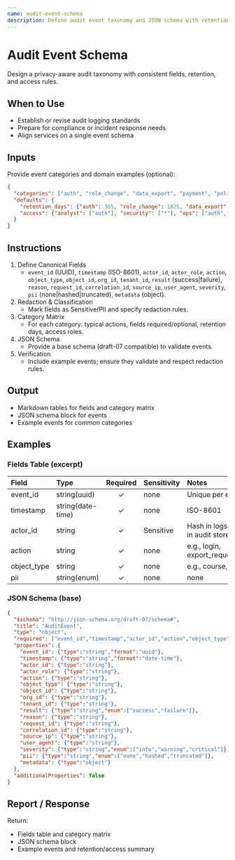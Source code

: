 ```yaml
---
name: audit-event-schema
description: Define audit event taxonomy and JSON schema with retention and access controls. Use to standardize security/compliance logging across the platform.
---
```


# Audit Event Schema

Design a privacy-aware audit taxonomy with consistent fields, retention, and access rules.

## When to Use

- Establish or revise audit logging standards
- Prepare for compliance or incident response needs
- Align services on a single event schema

## Inputs

Provide event categories and domain examples (optional):

```json
{
  "categories": ["auth", "role_change", "data_export", "payment", "policy_change"],
  "defaults": {
    "retention_days": {"auth": 365, "role_change": 1825, "data_export": 1825, "payment": 2555, "policy_change": 1825},
    "access": {"analyst": ["auth"], "security": ["*"], "ops": ["auth","payment"], "compliance": ["*"]}
  }
}
```

## Instructions

1. Define Canonical Fields
   - `event_id` (UUID), `timestamp` (ISO-8601), `actor_id`, `actor_role`, `action`, `object_type`, `object_id`, `org_id`, `tenant_id`, `result` (success|failure), `reason`, `request_id`, `correlation_id`, `source_ip`, `user_agent`, `severity`, `pii` (none|hashed|truncated), `metadata` (object).
2. Redaction & Classification
   - Mark fields as Sensitive/PII and specify redaction rules.
3. Category Matrix
   - For each category: typical actions, fields required/optional, retention days, access roles.
4. JSON Schema
   - Provide a base schema (draft-07 compatible) to validate events.
5. Verification
   - Include example events; ensure they validate and respect redaction rules.

## Output

- Markdown tables for fields and category matrix
- JSON schema block for events
- Example events for common categories

## Examples

### Fields Table (excerpt)

| Field | Type | Required | Sensitivity | Notes |
| :--- | :--- | :---: | :--- | :--- |
| event_id | string(uuid) | ✓ | none | Unique per event |
| timestamp | string(date-time) | ✓ | none | ISO-8601 |
| actor_id | string | ✓ | Sensitive | Hash in logs, full in audit store |
| action | string | ✓ | none | e.g., login, export_requested |
| object_type | string | ✓ | none | e.g., course, user |
| pii | string(enum) | ✓ | none | none|hashed|truncated |

### JSON Schema (base)

```json
{
  "$schema": "http://json-schema.org/draft-07/schema#",
  "title": "AuditEvent",
  "type": "object",
  "required": ["event_id","timestamp","actor_id","action","object_type","pii"],
  "properties": {
    "event_id": {"type":"string","format":"uuid"},
    "timestamp": {"type":"string","format":"date-time"},
    "actor_id": {"type":"string"},
    "actor_role": {"type":"string"},
    "action": {"type":"string"},
    "object_type": {"type":"string"},
    "object_id": {"type":"string"},
    "org_id": {"type":"string"},
    "tenant_id": {"type":"string"},
    "result": {"type":"string","enum":["success","failure"]},
    "reason": {"type":"string"},
    "request_id": {"type":"string"},
    "correlation_id": {"type":"string"},
    "source_ip": {"type":"string"},
    "user_agent": {"type":"string"},
    "severity": {"type":"string","enum":["info","warning","critical"]},
    "pii": {"type":"string","enum":["none","hashed","truncated"]},
    "metadata": {"type":"object"}
  },
  "additionalProperties": false
}
```

## Report / Response

Return:
- Fields table and category matrix
- JSON schema block
- Example events and retention/access summary

